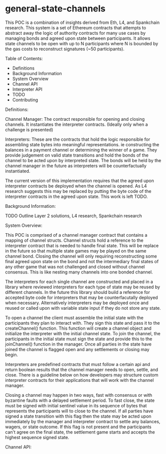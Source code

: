 # general-state-channels 

This POC is a combination of insights derived from Eth, L4, and Spankchain research. This system is a set of Ethereum contracts that attempts to abstract away the logic of authority contracts for many use cases by managing bonds and agreed upon state between participants. It allows state channels to be open with up to N participants where N is bounded by the gas costs to reconstruct signatures (~50 participants).

Table of Contents:

- Definitions
- Background Information
- System Overview
- Channel API
- Interpreter API
- TODO
- Contributing

Definitions:

Channel Manager: The contract responsible for opening and closing channels. It instantiates the interpreter contracts. (Ideally only when a challenge is presented)

Interpreters: These are the contracts that hold the logic responsible for assembling state bytes into meaningful representations. ie constructing the balances in a payment channel or determining the winner of a game. They provide judgement on valid state transitions and hold the bonds of the channel to be acted upon by interpreted state. The bonds will be held by the channel manager in the future as interpreters will be counterfactually instantiated.

The current version of this implementation requires that the agreed upon interpreter contracts be deployed when the channel is opened. As L4 research suggests this may be replaced by putting the byte code of the interpreter contracts in the agreed upon state. This work is left TODO.

Background Information:

TODO Outline Layer 2 solutions, L4 research, Spankchain research

System Overview:

This POC is comprised of a channel manager contract that contains a mapping of channel structs. Channel structs hold a reference to the interpreter contract that is needed to handle final state. This will be replace in the future so that multiple state games may be played on the same channel bond. Closing the channel will only requiring reconstructing some final agreed upon state on the bond and not the intermediary final states of any other game that was not challenged and closed without channel consensus. This is like nesting many channels into one bonded channel.

The interpreters for each single channel are constructed and placed in a library where reviewed interpreters for each type of state may be reused by different channels. In the future this library should build a reference for accepted byte code for interpreters that may be counterfacutally deployed when necessary. Alternatively interpreters may be deployed once and reused or called upon with variable state input if they do not store any state.

To open a channel the client must assemble the initial state with the participants they plan to interact with. They sign this state and pass it to the createChannel() function. This function will create a channel object and initialize the interpreter with the initial channel state. To join the channel, the participants in the initial state must sign the state and provide this to the joinChannel() function in the manager. Once all parties in the state have joined the channel is flagged open and any settlements or closing may begin.

Interpreters are predefined contracts that must follow a certain api and return boolean results that the channel manager needs to open, settle, and close. There is a guideline below on how developers may structure custom interpreter contracts for their applications that will work with the channel manager.

Closing a channel may happen in two ways, fast with consensus or with byzantine faults with a delayed settlement period. To fast close, the state must be signed with initial sentinel value in its sequence of bytes that represents the participants will to close to the channel. If all parties have signed a state transition with this flag then the state may be acted upon immediately by the manager and interpreter contract to settle any balances, wagers, or state outcome. If this flag is not present and the participants can't agree on the final state, the settlement game starts and accepts the highest sequence signed state.


Channel API:
